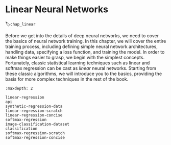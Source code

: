 # Linear Neural Networks
:label:`chap_linear`

Before we get into the details of deep neural networks,
we need to cover the basics of neural network training.
In this chapter, we will cover the entire training process,
including defining simple neural network architectures, handling data, specifying a loss function, and training the model.
In order to make things easier to grasp, we begin with the simplest concepts.
Fortunately, classic statistical learning techniques such as linear and softmax regression
can be cast as *linear* neural networks.
Starting from these classic algorithms, we will introduce you to the basics,
providing the basis for more complex techniques in the rest of the book.

```toc
:maxdepth: 2

linear-regression
api
synthetic-regression-data
linear-regression-scratch
linear-regression-concise
softmax-regression
image-classification-dataset
classification
softmax-regression-scratch
softmax-regression-concise
```
